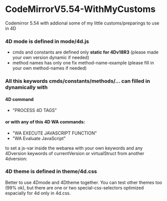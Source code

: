 # CodeMirrorV5.54-WithMyCustoms
 Codemirror 5.54 with addional some of my little customs/preparings to use in 4D

### 4D mode is defined in mode/4d.js
- cmds and constants are defined only **static for 4Dv18R3** (please made your own version dynamic if needed)
- method names has only one fix method-name-example (please fill in your own method-names if needed)

### All this keywords cmds/constants/methods/... can filled in dynamically with

#### 4D command
- "PROCESS 4D TAGS"

#### or with any of this 4D WA commands:
- "WA EXECUTE JAVASCRIPT FUNCTION"
- "WA Evaluate JavaScript"

to set a js-var inside the webarea with your own keywords
and any 4Dversion keywords of currentVersion or virtualStruct from another 4dversion:

### 4D theme is defined in theme/4d.css

Better to use 4Dmode and 4Dtheme together.
You can test other themes too (99% ok),
but there are one or two special-css-selectors
optimized espacially for 4d only in 4d.css.

